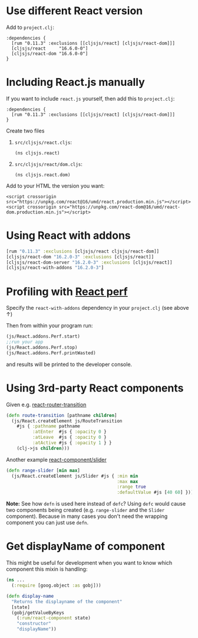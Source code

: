 # Use different React version

Add to `project.clj`:

```
:dependencies {
  [rum "0.11.3" :exclusions [[cljsjs/react] [cljsjs/react-dom]]]
  [cljsjs/react     "16.6.0-0"]
  [cljsjs/react-dom "16.6.0-0"]
}
```

# Including React.js manually

If you want to include `react.js` yourself, then add this to `project.clj`:

```
:dependencies {
  [rum "0.11.3" :exclusions [[cljsjs/react] [cljsjs/react-dom]]]
}
```

Create two files 

1. `src/cljsjs/react.cljs`:

   ```
   (ns cljsjs.react)
   ```

2. `src/cljsjs/react/dom.cljs`:

   ```
   (ns cljsjs.react.dom)
   ```

Add to your HTML the version you want:

```
<script crossorigin src="https://unpkg.com/react@16/umd/react.production.min.js"></script>
<script crossorigin src="https://unpkg.com/react-dom@16/umd/react-dom.production.min.js"></script>
```

# Using React with addons

```clj
[rum "0.11.3" :exclusions [cljsjs/react cljsjs/react-dom]]
[cljsjs/react-dom "16.2.0-3" :exclusions [cljsjs/react]]
[cljsjs/react-dom-server "16.2.0-3" :exclusions [cljsjs/react]]
[cljsjs/react-with-addons "16.2.0-3"]
```

# Profiling with [React perf](https://facebook.github.io/react/docs/perf.html)

Specify the `react-with-addons` dependency in your `project.clj` (see above ↑)

Then from within your program run:

```clj
(js/React.addons.Perf.start)
;;run your app
(js/React.addons.Perf.stop)
(js/React.addons.Perf.printWasted)
```

and results will be printed to the developer console.

# Using 3rd-party React components

Given e.g. [react-router-transition](https://github.com/maisano/react-router-transition)

```clj
(defn route-transition [pathname children]
  (js/React.createElement js/RouteTransition
    #js { :pathname pathname
          :atEnter  #js { :opacity 0 }
          :atLeave  #js { :opacity 0 }
          :atActive #js { :opacity 1 } }
    (clj->js children)))
```

Another example [react-component/slider](https://github.com/react-component/slider)

```clj
(defn range-slider [min max]
  (js/React.createElement js/Slider #js { :min min
                                          :max max
                                          :range true
                                          :defaultValue #js [40 60] }))
```

**Note:** See how `defn` is used here instead of `defc`? Using `defc` would cause two components being created (e.g. `range-slider` and the `Slider` component). Because in many cases you don't need the wrapping component you can just use `defn`.

# Get displayName of component

This might be useful for development when you want to know which component this mixin is handling:

```clojure
(ns ...
  (:require [goog.object :as gobj]))

(defn display-name
  "Returns the displayname of the component"
  [state]
  (gobj/getValueByKeys
    (:rum/react-component state)
    "constructor"
    "displayName"))
```
